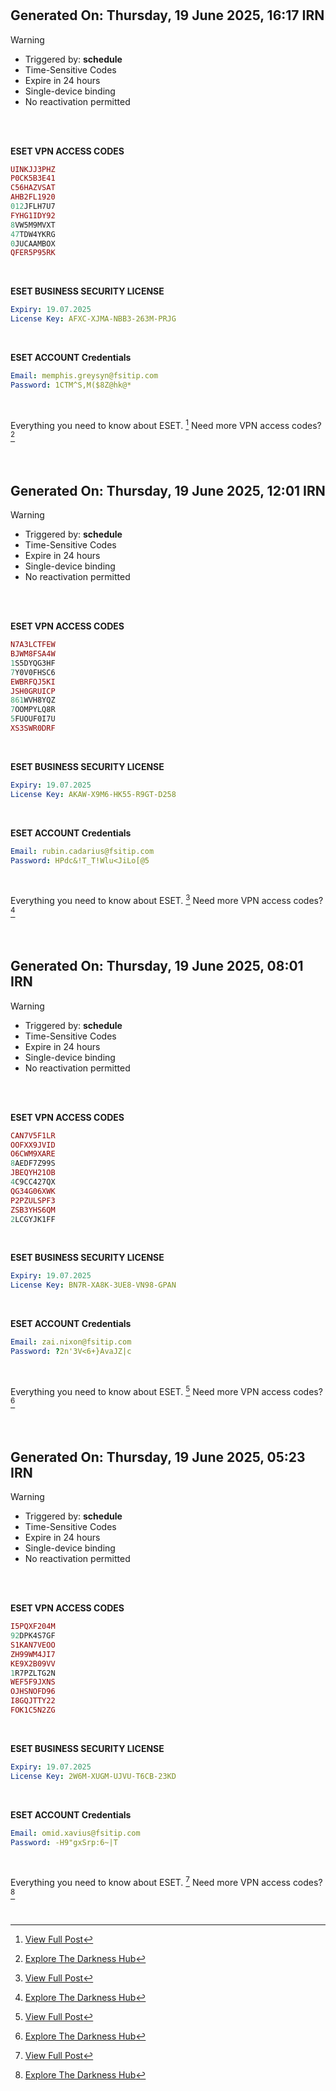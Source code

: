 
#
## Generated On: Thursday, 19 June 2025, 16:17 IRN

> [!WARNING]
>
> - Triggered by: **schedule**
> - Time-Sensitive Codes
> - Expire in 24 hours
> - Single-device binding
> - No reactivation permitted <br><br/>

<br/>

**ESET VPN ACCESS CODES**

```ruby
UINKJJ3PHZ
P0CK5B3E41
C56HAZVSAT
AHB2FL1920
012JFLH7U7
FYHG1IDY92
8VW5M9MVXT
47TDW4YKRG
0JUCAAMBOX
QFER5P95RK
```

<br/>

**ESET BUSINESS SECURITY LICENSE**

```yml
Expiry: 19.07.2025
License Key: AFXC-XJMA-NBB3-263M-PRJG
```

<br/>

**ESET ACCOUNT Credentials**

```yml
Email: memphis.greysyn@fsitip.com
Password: 1CTM^S,M($8Z@hk@*
```

<br/>

Everything you need to know about ESET. [^1]
Need more VPN access codes? [^2]

<br/>


#
#
## Generated On: Thursday, 19 June 2025, 12:01 IRN

> [!WARNING]
>
> - Triggered by: **schedule**
> - Time-Sensitive Codes
> - Expire in 24 hours
> - Single-device binding
> - No reactivation permitted <br><br/>

<br/>

**ESET VPN ACCESS CODES**

```ruby
N7A3LCTFEW
BJWM8FSA4W
1S5DYQG3HF
7Y0V0FHSC6
EWBRFQJ5KI
JSH0GRUICP
861WVH8YQZ
7OOMPYLQ8R
5FUOUF0I7U
XS3SWR0DRF
```

<br/>

**ESET BUSINESS SECURITY LICENSE**

```yml
Expiry: 19.07.2025
License Key: AKAW-X9M6-HK55-R9GT-D258
```

<br/>

**ESET ACCOUNT Credentials**

```yml
Email: rubin.cadarius@fsitip.com
Password: HPdc&!T_T!Wlu<JiLo[@5
```

<br/>

Everything you need to know about ESET. [^1]
Need more VPN access codes? [^2]

<br/>


#
#
## Generated On: Thursday, 19 June 2025, 08:01 IRN

> [!WARNING]
>
> - Triggered by: **schedule**
> - Time-Sensitive Codes
> - Expire in 24 hours
> - Single-device binding
> - No reactivation permitted <br><br/>

<br/>

**ESET VPN ACCESS CODES**

```ruby
CAN7V5F1LR
OOFXX9JVID
O6CWM9XARE
8AEDF7Z99S
JBEQYH21OB
4C9CC427QX
QG34G06XWK
P2PZULSPF3
ZSB3YHS6QM
2LCGYJK1FF
```

<br/>

**ESET BUSINESS SECURITY LICENSE**

```yml
Expiry: 19.07.2025
License Key: BN7R-XA8K-3UE8-VN98-GPAN
```

<br/>

**ESET ACCOUNT Credentials**

```yml
Email: zai.nixon@fsitip.com
Password: ?2n'3V<6+}AvaJZ|c
```

<br/>

Everything you need to know about ESET. [^1]
Need more VPN access codes? [^2]

<br/>


#
#
## Generated On: Thursday, 19 June 2025, 05:23 IRN

> [!WARNING]
>
> - Triggered by: **schedule**
> - Time-Sensitive Codes
> - Expire in 24 hours
> - Single-device binding
> - No reactivation permitted <br><br/>

<br/>

**ESET VPN ACCESS CODES**

```ruby
I5PQXF204M
92DPK4S7GF
S1KAN7VEOO
ZH99WM4JI7
KE9X2B09VV
1R7PZLTG2N
WEF5F9JXNS
OJHSNOFD96
I8GQJTTY22
FOK1C5N2ZG
```

<br/>

**ESET BUSINESS SECURITY LICENSE**

```yml
Expiry: 19.07.2025
License Key: 2W6M-XUGM-UJVU-T6CB-23KD
```

<br/>

**ESET ACCOUNT Credentials**

```yml
Email: omid.xavius@fsitip.com
Password: -H9"gxSrp:6~|T
```

<br/>

Everything you need to know about ESET. [^1]
Need more VPN access codes? [^2]

<br/>

[^1]: [View Full Post](https://t.me/F_NiREvil/2113)
[^2]: [Explore The Darkness Hub](https://t.me/Eset_key_trial)
